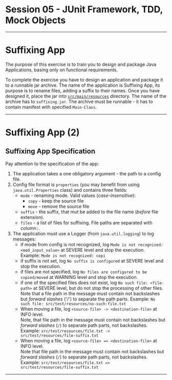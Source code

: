 # Session 05 - JUnit Framework, TDD, Mock Objects

---

# Suffixing App

The purpose of this exercise is to train you to design and package Java Applications, basing only on functional requirements.

To complete the exercise you have to design an application and package it to a runnable jar archive.
The name of the application is Suffixing App, its purpose is to rename files, adding a suffix to their names.
Once you have designed it, place the jar into [`src/main/resources`](src/main/resources) directory.
The name of the archive has to `suffixing.jar`. The archive must be runnable - it has to contain manifest with specified `Main-Class`.

---

# Suffixing App (2)

## Suffixing App Specification

Pay attention to the specification of the app:

1. The application takes a one obligatory argument - the path to a config file.
2. Config file format is `properties` (you may benefit from using `java.util.Properties` class) and contains three fields:
   - `mode` - renaming mode. Valid values (*case-insensitive*):
     - `copy` - keep the source file
     - `move` - remove the source file 
   - `suffix` - the suffix, that mut be added to the file name (*before* file extension).
   - `files` - a list of files for suffixing. File paths are separated with column`:`.
3. The application must use a Logger (from `java.util.logging`) to log messages:
   - if mode from config is not recognized, log `Mode is not recognized: <mod_input_value>` at SEVERE level and stop the execution.\
     Example: `Mode is not recognized: copi`
   - if suffix is not set, log `No suffix is configured` at SEVERE level and stop the execution.
   - if files are not specified, log `No files are configured to be copied/moved` at WARNING level and stop the execution.
   - if one of the specified files does not exist, log `No such file: <file-path>` at SEVERE level, but do not stop the processing of other files. Note that a file path in the message must contain not backslashes but *forward slashes* ('/') to separate the path parts. 
     Example: `No such file: src/test/resources/no-such-file.txt`
   - When moving a file, log `<source-file> -> <destination-file>` at INFO level.\
     Note, that file path in the message must contain  not backslashes but *forward slashes* (`/`) to separate path parts, not backslashes.\
     Example: `src/test/resources/file.txt -> src/test/resources/file-suffix.txt`      
   - When moving a file, log `<source-file> => <destination-file>` at INFO level.\
     Note that file path in the message must contain  not backslashes but *forward slashes* (`/`) to separate path parts, not backslashes.\
     Example: `src/test/resources/file.txt => src/test/resources/file-suffix.txt`      

---



